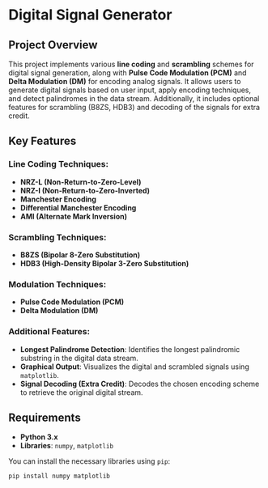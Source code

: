# Digital Signal Generator

## Project Overview

This project implements various **line coding** and **scrambling** schemes for digital signal generation, along with **Pulse Code Modulation (PCM)** and **Delta Modulation (DM)** for encoding analog signals. It allows users to generate digital signals based on user input, apply encoding techniques, and detect palindromes in the data stream. Additionally, it includes optional features for scrambling (B8ZS, HDB3) and decoding of the signals for extra credit.

## Key Features

### Line Coding Techniques:
- **NRZ-L (Non-Return-to-Zero-Level)**
- **NRZ-I (Non-Return-to-Zero-Inverted)**
- **Manchester Encoding**
- **Differential Manchester Encoding**
- **AMI (Alternate Mark Inversion)**

### Scrambling Techniques:
- **B8ZS (Bipolar 8-Zero Substitution)**
- **HDB3 (High-Density Bipolar 3-Zero Substitution)**

### Modulation Techniques:
- **Pulse Code Modulation (PCM)**
- **Delta Modulation (DM)**

### Additional Features:
- **Longest Palindrome Detection**: Identifies the longest palindromic substring in the digital data stream.
- **Graphical Output**: Visualizes the digital and scrambled signals using `matplotlib`.
- **Signal Decoding (Extra Credit)**: Decodes the chosen encoding scheme to retrieve the original digital stream.

## Requirements

- **Python 3.x**
- **Libraries**: `numpy`, `matplotlib`

You can install the necessary libraries using `pip`:

```bash
pip install numpy matplotlib

